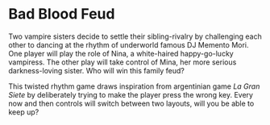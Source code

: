 # Bad Blood Feud

Two vampire sisters decide to settle their sibling-rivalry by challenging each other to dancing at the rhythm of underworld famous DJ Memento Mori. One player will play the role of Nina, a white-haired happy-go-lucky vampiress. The other play will take control of Mina, her more serious darkness-loving sister. Who will win this family feud?

This twisted rhythm game draws inspiration from argentinian game *La Gran Siete* by deliberately trying to make the player press the wrong key. Every now and then controls will switch between two layouts, will you be able to keep up?